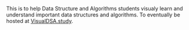 This is to help Data Structure and Algorithms students visualy learn and understand important data structures and algorithms. To eventually be hosted at [VisualDSA.study](https://VisualDSA.study).